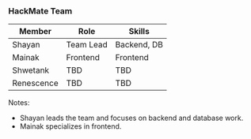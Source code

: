 ### HackMate Team

| Member       | Role        | Skills            |
|--------------|-------------|-------------------|
| Shayan       | Team Lead   | Backend, DB       |
| Mainak       | Frontend    | Frontend          |
| Shwetank     | TBD         | TBD               |
| Renescence   | TBD         | TBD               |

Notes:
- Shayan leads the team and focuses on backend and database work.
- Mainak specializes in frontend.
